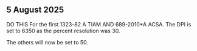 ## 5 August 2025
DO THIS
For the first 1323-82 A TIAM AND 689-2010*A ACSA. The DPI is set to 6350 as the percent resolution was 30. 

The others will now be set to 50.